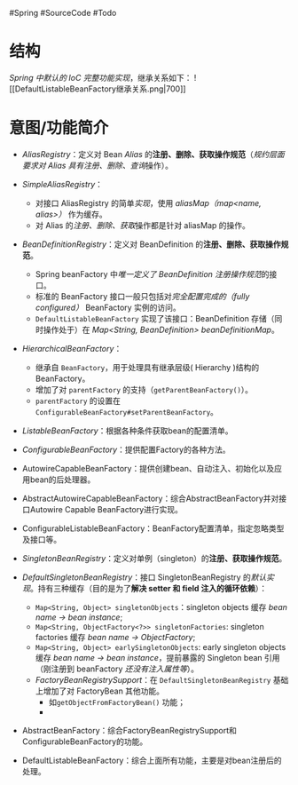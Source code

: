 #Spring #SourceCode #Todo 

# 结构
*Spring 中默认的 IoC 完整功能实现*，继承关系如下：
![[DefaultListableBeanFactory继承关系.png|700]]


# 意图/功能简介
-   *AliasRegistry*：定义对 Bean *Alias* 的**注册、删除、获取操作规范**（*规约层面要求对 Alias 具有注册、删除、查询*操作）。
-   *SimpleAliasRegistry*：
	- 对接口 AliasRegistry 的简单*实现*，使用 *aliasMap（map<name, alias>）* 作为缓存。
	- 对 Alias 的*注册、删除、获取*操作都是针对 aliasMap 的操作。
-   *BeanDefinitionRegistry*：定义对 BeanDefinition 的**注册、删除、获取操作规范**。
	- Spring beanFactory 中*唯一定义了 BeanDefinition 注册操作规范*的接口。
	- 标准的 BeanFactory 接口一般只包括对*完全配置完成的（fully configured）* BeanFactory 实例的访问。
	- `DefaultListableBeanFactory` 实现了该接口：BeanDefinition 存储（同时操作处于）在 *Map<String, BeanDefinition> beanDefinitionMap*。

-   *HierarchicalBeanFactory*：
	- 继承自 `BeanFactory`，用于处理具有继承层级( Hierarchy )结构的 BeanFactory。
	- 增加了对 `parentFactory` 的支持（`getParentBeanFactory()`）。
	- `parentFactory` 的设置在 `ConfigurableBeanFactory#setParentBeanFactory`。
-   *ListableBeanFactory*：根据各种条件获取bean的配置清单。
-   *ConfigurableBeanFactory*：提供配置Factory的各种方法。
-   AutowireCapableBeanFactory：提供创建bean、自动注入、初始化以及应用bean的后处理器。
-   AbstractAutowireCapableBeanFactory：综合AbstractBeanFactory并对接口Autowire Capable BeanFactory进行实现。
- ConfigurableListableBeanFactory：BeanFactory配置清单，指定忽略类型及接口等。

-   *SingletonBeanRegistry*：定义对单例（singleton）的**注册、获取操作规范**。
-   *DefaultSingletonBeanRegistry*：接口 SingletonBeanRegistry 的*默认实现*。持有三种缓存（目的是为了**解决 setter 和 field 注入的循环依赖**）：
	- `Map<String, Object> singletonObjects`：singleton objects 缓存 *bean name -> bean instance*;
	- `Map<String, ObjectFactory<?>> singletonFactories`: singleton factories 缓存 *bean name -> ObjectFactory*;
	- `Map<String, Object> earlySingletonObjects`: early singleton objects 缓存 *bean name -> bean instance*，提前暴露的 Singleton bean 引用（刚注册到 beanFactory *还没有注入属性等*）。
	-   *FactoryBeanRegistrySupport*：在 `DefaultSingletonBeanRegistry` 基础上增加了对 FactoryBean 其他功能。
		- 如`getObjectFromFactoryBean()` 功能；
		- 
-   AbstractBeanFactory：综合FactoryBeanRegistrySupport和ConfigurableBeanFactory的功能。




-  DefaultListableBeanFactory：综合上面所有功能，主要是对bean注册后的处理。